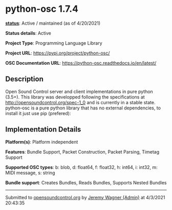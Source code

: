 # python-osc 1.7.4

**[status](../implementation-status.html)**: Active / maintained (as of 4/20/2021)

**Status details**: 
Active

**Project Type**: Programming Language Library

**Project URL**: <https://pypi.org/project/python-osc/>

**OSC Documentation URL**: <https://python-osc.readthedocs.io/en/latest/>

## Description

Open Sound Control server and client implementations in pure python (3.5+). This library was developped following the specifications at http://opensoundcontrol.org/spec-1_0 and is currently in a stable state. python-osc is a pure python library that has no external dependencies, to install it just use pip (prefered):

## Implementation Details

**Platform(s)**: Platform independent

**Features**: Bundle Support, Packet Construction, Packet Parsing, Timetag Support

**Supported OSC types**: b: blob, d: float64, f: float32, h: int64, i: int32, m: MIDI message, s: string

**Bundle support**: Creates Bundles, Reads Bundles, Supports Nested Bundles

---
Submitted to [opensoundcontrol.org](https://opensoundcontrol.org) by [Jeremy Wagner (Admin)](https://pypi.org/project/python-osc/) at 4/3/2021 20:43:35
